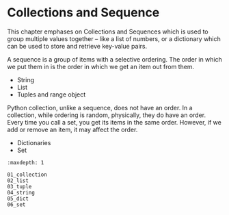 # Collections and Sequence

This chapter emphases on Collections and Sequences which is used to group multiple values together – like a list of numbers, or a dictionary which can be used to store and retrieve key-value pairs.

A sequence is a group of items with a selective ordering. The order in which we put them in is the order in which we get an item out from them.

- String
- List
- Tuples and range object

Python collection, unlike a sequence, does not have an order. In a collection, while ordering is random, physically, they do have an order. Every time you call a set, you get its items in the same order. However, if we add or remove an item, it may affect the order.

- Dictionaries
- Set

```{toctree}
:maxdepth: 1

01_collection
02_list
03_tuple
04_string
05_dict
06_set
```
